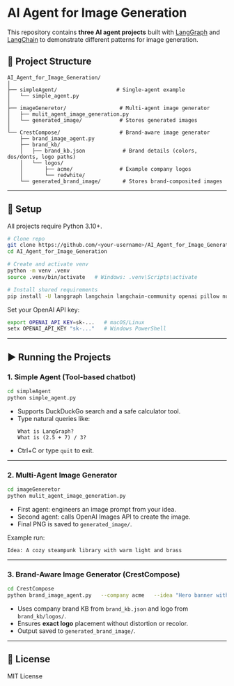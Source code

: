 # AI Agent for Image Generation

This repository contains **three AI agent projects** built with [LangGraph](https://github.com/langchain-ai/langgraph) and [LangChain](https://www.langchain.com/) to demonstrate different patterns for image generation.

## 📂 Project Structure
```
AI_Agent_for_Image_Generation/
│
├── simpleAgent/                   # Single-agent example
│   └── simple_agent.py
│
├── imageGeneretor/                 # Multi-agent image generator
│   ├── mulit_agent_image_generation.py
│   └── generated_image/            # Stores generated images
│
└── CrestCompose/                   # Brand-aware image generator
    ├── brand_image_agent.py
    ├── brand_kb/
    │   ├── brand_kb.json            # Brand details (colors, dos/donts, logo paths)
    │   └── logos/
    │       ├── acme/               # Example company logos
    │       └── redwhite/
    └── generated_brand_image/       # Stores brand-composited images
```

---

## 🔧 Setup
All projects require Python 3.10+.

```bash
# Clone repo
git clone https://github.com/<your-username>/AI_Agent_for_Image_Generation.git
cd AI_Agent_for_Image_Generation

# Create and activate venv
python -m venv .venv
source .venv/bin/activate   # Windows: .venv\Scripts\activate

# Install shared requirements
pip install -U langgraph langchain langchain-community openai pillow numpy pydantic duckduckgo-search
```

Set your OpenAI API key:
```bash
export OPENAI_API_KEY=sk-...   # macOS/Linux
setx OPENAI_API_KEY "sk-..."   # Windows PowerShell
```

---

## ▶️ Running the Projects

### 1. Simple Agent (Tool-based chatbot)
```bash
cd simpleAgent
python simple_agent.py
```
- Supports DuckDuckGo search and a safe calculator tool.
- Type natural queries like:
  ```
  What is LangGraph?
  What is (2.5 + 7) / 3?
  ```
- Ctrl+C or type `quit` to exit.

---

### 2. Multi-Agent Image Generator
```bash
cd imageGeneretor
python mulit_agent_image_generation.py
```
- First agent: engineers an image prompt from your idea.
- Second agent: calls OpenAI Images API to create the image.
- Final PNG is saved to `generated_image/`.

Example run:
```
Idea: A cozy steampunk library with warm light and brass
```

---

### 3. Brand-Aware Image Generator (CrestCompose)
```bash
cd CrestCompose
python brand_image_agent.py   --company acme   --idea "Hero banner with sleek robotics theme, metallic textures, minimal layout"   --size 1024x1024   --position top-right
```
- Uses company brand KB from `brand_kb.json` and logo from `brand_kb/logos/`.
- Ensures **exact logo** placement without distortion or recolor.
- Output saved to `generated_brand_image/`.

---

## 📜 License
MIT License
